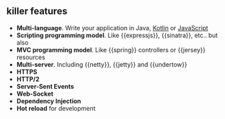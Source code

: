 ## killer features

* **Multi-language**. Write your application in Java, [Kotlin](https://github.com/jooby-project/jooby/tree/master/jooby-lang-kotlin) or [JavaScript](https://github.com/jooby-project/jooby/tree/master/jooby-lang-js)
* **Scripting programming model**. Like {{expressjs}}, {{sinatra}}, etc.. but also
* **MVC programming model**. Like {{spring}} controllers or {{jersey}} resources
* **Multi-server**. Including {{netty}}, {{jetty}} and {{undertow}}
* **HTTPS**
* **HTTP/2**
* **Server-Sent Events**
* **Web-Socket**
* **Dependency Injection**
* **Hot reload** for development
